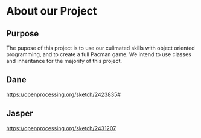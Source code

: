 # About our Project
## Purpose
The pupose of this project is to use our culimated skills with object oriented programming, and to create a full Pacman game. We intend to use classes and inheritance for the majority of this project.

## Dane
https://openprocessing.org/sketch/2423835#
## Jasper
https://openprocessing.org/sketch/2431207
